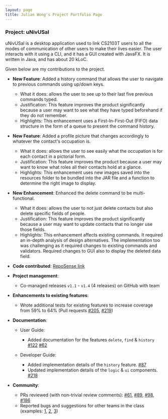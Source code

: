 ```yaml
---
layout: page
title: Julian Wong's Project Portfolio Page
---
```


### Project: uNivUSal

uNivUSal is a desktop application used to link CS2103T users to all the modes of communication of other users to make their lives easier. The user interacts with it using a CLI, and it has a GUI created with JavaFX. It is written in Java, and has about 20 kLoC.

Given below are my contributions to the project.

* **New Feature**: Added a history command that allows the user to navigate to previous commands using up/down keys.
  * What it does: allows the user to see up to their last five previous commands typed.
  * Justification: This feature improves the product significantly because a user may want to see what they have typed beforehand if they do not remember.
  * Highlights: This enhancement uses a First-In-First-Out (FIFO) data structure in the form of a queue to present the command history.

* **New Feature**: Added a profile picture that changes accordingly to whatever the contact's occupation is.
  * What it does: allows the user to see easily what the occupation is for each contact in a pictorial form.
  * Justification: This feature improves the product because a user may want to know what roles all their contacts hold at a glance.
  * Highlights: This enhancement uses new images saved into the resources folder to be bundled into the JAR file and a function to determine the right image to display.

* **New Enhancement**: Enhanced the delete command to be multi-functional.
  * What it does: allows the user to not just delete contacts but also delete specific fields of people.
  * Justification: This feature improves the product significantly because a user may want to update contacts that no longer use those fields.
  * Highlights: This enhancement affects existing commands. It required an in-depth analysis of design alternatives. The implementation too was challenging as it required changes to existing commands and validators. Required changes to GUI also to display the deleted data field.

* **Code contributed**: [RepoSense link](https://nus-cs2103-ay2223s1.github.io/tp-dashboard/?search=jnwkm&breakdown=true)

* **Project management**:
  * Co-managed releases `v1.1` - `v1.4` (4 releases) on GitHub with team

* **Enhancements to existing features**:
  * Wrote additional tests for existing features to increase coverage from 59% to 64% (Pull requests [\#205](https://github.com/AY2223S1-CS2103T-T08-3/tp/pull/205), [\#219](https://github.com/AY2223S1-CS2103T-T08-3/tp/pull/219))

* **Documentation**:
  * User Guide:
    * Added documentation for the features `delete`, `find` & `history` [\#122](https://github.com/AY2223S1-CS2103T-T08-3/tp/pull/122) [\#62](https://github.com/AY2223S1-CS2103T-T08-3/tp/pull/62)

  * Developer Guide:
    * Added implementation details of the `history` feature. [\#87](https://github.com/AY2223S1-CS2103T-T08-3/tp/pull/87)
    * Updated implementation details of the `logic` & `ui` components. [\#218](https://github.com/AY2223S1-CS2103T-T08-3/tp/pull/218)

* **Community**:
  * PRs reviewed (with non-trivial review comments): [\#61](https://github.com/AY2223S1-CS2103T-T08-3/tp/pull/61), [\#89](https://github.com/AY2223S1-CS2103T-T08-3/tp/pull/89), [\#98](https://github.com/AY2223S1-CS2103T-T08-3/tp/pull/98), [\#186](https://github.com/AY2223S1-CS2103T-T08-3/tp/pull/186)
  * Reported bugs and suggestions for other teams in the class (examples: [1](https://github.com/Jnwkm/ped/issues/2), [2](https://github.com/Jnwkm/ped/issues/5), [3](https://github.com/Jnwkm/ped/issues/1))


